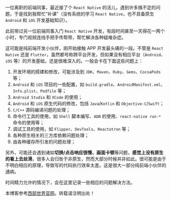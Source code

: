 
一位离职的前端同事，最近接了个 `React Native` 的活儿，遇到许多搞不定的问题，于是找到我帮忙“补课”（没有系统的学习 `React Native`，也不具备原生 `Android` 和 `iOS` 开发基础知识）。


此前带过另一位前端同事入门 `React Native` 开发，有段时间甚至一天得花一两个小时，专门视频连线手把手传帮带，帮忙解决各种疑难杂症。


这可能是纯前端开发小伙伴，刚开始接触 APP 开发最头痛的一段。不管是 `React Native` 还是 `Flutter`，虽然都号称跨平台开发，但如果没有相应平台（`Android`、`iOS` 等）的开发基础，还是很难深入的。一般会卡在下面这些问题上：


1. 开发环境的搭建和修改，可能涉及到 `JDK`、`Maven`、`Ruby`、`Gems`、`CocoaPods` 等；
2. `Android` 和 `iOS` 项目的一些配置，如 `build.gradle`、`AndroidManifest.xml`、`Info.plist`、`Podfile` 等；
3. `Android Studio` 和 `XCode` 的使用；
4. `Android` 和 `iOS` 原生代码的修改，包括 `Java`/`Kotlin` 和 `Objective-C`/`Swift`；
5. `C/C++` 源码编译问题的处理；
6. 命令行工具的使用，如 `Shell` 脚本编写、`ADB` 的使用、`react-native run-*` 命令的使用等；
7. 调试工具的使用，如 `Flipper`、`DevTools`、`Reactotron` 等；
8. 各种原生相关的三方库依赖问题处理；
9. 由各种缓存所引发的问题处理；


另外，可能还会遇到诸如**切换/点击响应很慢、画面卡顿**等问题，**感觉上没有原生的看上去丝滑**。很多人会归咎于非原生，然而大部分时候并非如此。很可能是由于不明白相应的原理，导致写的代码执行效率太差。这是很大一部分纯前端小伙伴的通病。


时间精力允许的情况下，会在这里记录一些相应的问题解决方法。


 本博客参考[西部世界官网](https://tianchuang88.com)。转载请注明出处！
